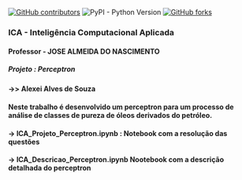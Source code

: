 [![GitHub contributors](https://img.shields.io/github/contributors/AlexeiAS/AulasVC?color=green)](https://github.com/AlexeiAS/AulasVC/graphs/contributors)
![PyPI - Python Version](https://img.shields.io/pypi/pyversions/Django?color=green)
[![GitHub forks](https://img.shields.io/github/forks/AlexeiAS/AulasVC?logoColor=green&style=social)](https://github.com/AlexeiAS/AulasVC/network/members)


### ICA - Inteligência Computacional Aplicada
#### Professor - JOSE ALMEIDA DO NASCIMENTO
##### Projeto : Perceptron
#### ->>  Alexei Alves de Souza

#### Neste trabalho é desenvolvido um perceptron para um processo de análise de classes de pureza de óleos derivados do petróleo.
#### -> ICA_Projeto_Perceptron.ipynb : Notebook com a resolução das questões
#### -> ICA_Descricao_Perceptron.ipynb  Nootebook com a descrição detalhada do perceptron
